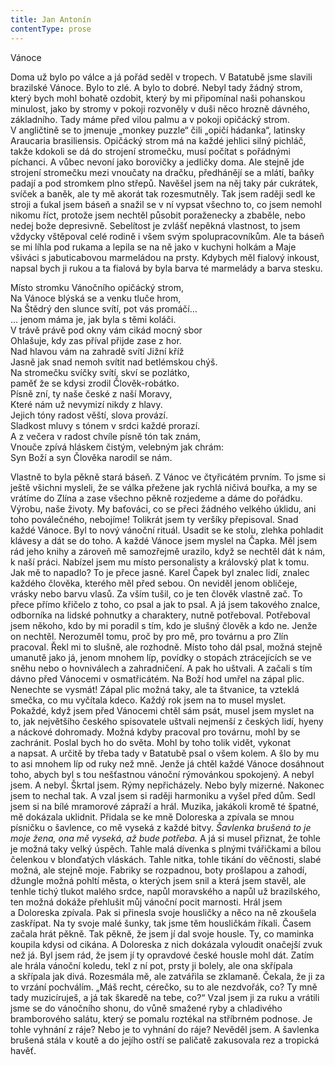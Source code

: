 ```yaml
---
title: Jan Antonín
contentType: prose
---
```


Vánoce

Doma už bylo po válce a já pořád seděl v tropech. V Batatubě jsme slavili brazilské Vánoce. Bylo to zlé. A bylo to dobré. Nebyl tady žádný strom, který bych mohl bohatě ozdobit, který by mi připomínal naši pohanskou minulost, jako by stromy v pokoji rozvoněly v duši něco hrozně dávného, základního. Tady máme před vilou palmu a v pokoji opičácký strom. V angličtině se to jmenuje „monkey puzzle“ čili „opičí hádanka“, latinsky Araucaria brasiliensis. Opičácký strom má na každé jehlici silný pichláč, takže kdokoli se dá do strojení stromečku, musí počítat s pořádnými píchanci. A vůbec nevoní jako borovičky a jedličky doma. Ale stejně jde strojení stromečku mezi vnoučaty na dračku, předhánějí se a mlátí, baňky padají a pod stromkem plno střepů. Navěšel jsem na něj taky pár cukrátek, svíček a baněk, ale ty mě akorát tak rozesmutněly. Tak jsem raději sedl ke stroji a ťukal jsem báseň a snažil se v ní vypsat všechno to, co jsem nemohl nikomu říct, protože jsem nechtěl působit poraženecky a zbaběle, nebo nedej bože depresivně. Sebelítost je zvlášť nepěkná vlastnost, to jsem vždycky vštěpoval celé rodině i všem svým spolupracovníkům. Ale ta báseň se mi líhla pod rukama a lepila se na ně jako v kuchyni holkám a Maje všiváci s jabuticabovou marmeládou na prsty. Kdybych měl fialový inkoust, napsal bych ji rukou a ta fialová by byla barva té marmelády a barva stesku.

Místo stromku Vánočního opičácký strom,  
Na Vánoce blýská se a venku tluče hrom,  
Na Štědrý den slunce svítí, pot vás promáčí…  
… jenom máma je, jak byla s těmi koláči.  
V trávě právě pod okny vám cikád mocný sbor  
Ohlašuje, kdy zas příval přijde zase z hor.  
Nad hlavou vám na zahradě svítí Jižní kříž  
Jasně jak snad nemoh svítit nad betlémskou chýš.  
Na stromečku svíčky svítí, skví se pozlátko,  
paměť že se kdysi zrodil Člověk-robátko.  
Písně zní, ty naše české z naší Moravy,  
Které nám už nevymizí nikdy z hlavy.  
Jejich tóny radost věští, slova provází.  
Sladkost mluvy s tónem v srdci každé prorazí.  
A z večera v radost chvíle písně tón tak znám,  
Vnouče zpívá hláskem čistým, velebným jak chrám:  
Syn Boží a syn Člověka narodil se nám.

Vlastně to byla pěkně stará báseň. Z Vánoc ve čtyřicátém prvním. To jsme si ještě všichni mysleli, že se válka přežene jak rychlá ničivá bouřka, a my se vrátíme do Zlína a zase všechno pěkně rozjedeme a dáme do pořádku. Výrobu, naše životy. My baťováci, co se přeci žádného velkého úklidu, ani toho poválečného, nebojíme! Tolikrát jsem ty veršíky přepisoval. Snad každé Vánoce. Byl to nový vánoční rituál. Usadit se ke stolu, zlehka pohladit klávesy a dát se do toho. A každé Vánoce jsem myslel na Čapka. Měl jsem rád jeho knihy a zároveň mě samozřejmě urazilo, když se nechtěl dát k nám, k naší práci. Nabízel jsem mu místo personalisty a královský plat k tomu. Jak mě to napadlo? To je přece jasné. Karel Čapek byl znalec lidí, znalec každého člověka, kterého měl před sebou. On neviděl jenom obličeje, vrásky nebo barvu vlasů. Za vším tušil, co je ten člověk vlastně zač. To přece přímo křičelo z toho, co psal a jak to psal. A já jsem takového znalce, odborníka na lidské pohnutky a charaktery, nutně potřeboval. Potřeboval jsem někoho, kdo by mi poradil s tím, kdo je slušný člověk a kdo ne. Jenže on nechtěl. Nerozuměl tomu, proč by pro mě, pro továrnu a pro Zlín pracoval. Řekl mi to slušně, ale rozhodně. Místo toho dál psal, možná stejně umanutě jako já, jenom mnohem líp, povídky o stopách ztrácejících se ve sněhu nebo o hovniválech a zahradničení. A pak ho uštvali. A začali s tím dávno před Vánocemi v osmatřicátém. Na Boží hod umřel na zápal plic. Nenechte se vysmát! Zápal plic možná taky, ale ta štvanice, ta vzteklá smečka, co mu vyčítala kdeco. Každý rok jsem na to musel myslet. Pokaždé, když jsem před Vánocemi chtěl sám psát, musel jsem myslet na to, jak největšího českého spisovatele uštvali nejmenší z českých lidí, hyeny a náckové dohromady. Možná kdyby pracoval pro továrnu, mohl by se zachránit. Poslal bych ho do světa. Mohl by toho tolik vidět, vykonat a napsat. A určitě by třeba tady v Batatubě psal o všem kolem. A šlo by mu to asi mnohem líp od ruky než mně. Jenže já chtěl každé Vánoce dosáhnout toho, abych byl s tou nešťastnou vánoční rýmovánkou spokojený. A nebyl jsem. A nebyl. Škrtal jsem. Rýmy nepřicházely. Nebo byly mizerné. Nakonec jsem to nechal tak. A vzal jsem si raději harmoniku a vyšel před dům. Sedl jsem si na bílé mramorové zápraží a hrál. Muzika, jakákoli kromě té špatné, mě dokázala uklidnit. Přidala se ke mně Doloreska a zpívala se mnou písničku o šavlence, co mě vyseká z každé bitvy. _Šavlenka brušená to je moje žena, ona mě vyseká, až bude potřeba._ A já si musel přiznat, že tohle je možná taky velký úspěch. Tahle malá dívenka s plnými tvářičkami a bílou čelenkou v blonďatých vláskách. Tahle nitka, tohle tikání do věčnosti, slabé možná, ale stejně moje. Fabriky se rozpadnou, boty prošlapou a zahodí, džungle možná pohltí města, o kterých jsem snil a která jsem stavěl, ale tenhle tichý tlukot malého srdce, napůl moravského a napůl už brazilského, ten možná dokáže přehlušit můj vánoční pocit marnosti. Hrál jsem a Doloreska zpívala. Pak si přinesla svoje housličky a něco na ně zkoušela zaskřípat. Na ty svoje malé šunky, tak jsme těm housličkám říkali. Časem začala hrát pěkně. Tak pěkně, že jsem jí dal svoje housle. Ty, co maminka koupila kdysi od cikána. A Doloreska z nich dokázala vyloudit onačejší zvuk než já. Byl jsem rád, že jsem jí ty opravdové české housle mohl dát. Zatím ale hrála vánoční koledu, tekl z ní pot, prsty ji bolely, ale ona skřípala a skřípala jak divá. Rozesmála mě, ale zatvářila se zklamaně. Čekala, že ji za to vrzání pochválím. „Máš recht, cérečko, su to ale nezdvořák, co? Ty mně tady muzicíruješ, a já tak škaredě na tebe, co?“ Vzal jsem ji za ruku a vrátili jsme se do vánočního shonu, do vůně smažené ryby a chladivého bramborového salátu, který se pomalu roztékal na stříbrném podnose. Je tohle vyhnání z ráje? Nebo je to vyhnání do ráje? Nevěděl jsem. A šavlenka brušená stála v koutě a do jejího ostří se paličatě zakusovala rez a tropická havěť.
